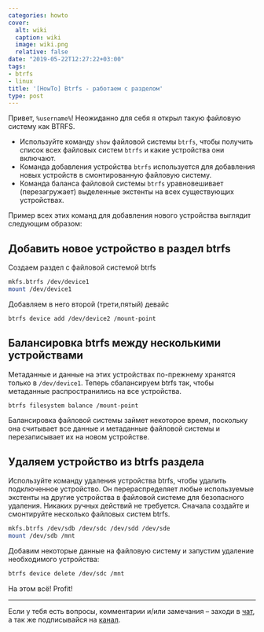 ```yaml
---
categories: howto
cover:
  alt: wiki
  caption: wiki
  image: wiki.png
  relative: false
date: "2019-05-22T12:27:22+03:00"
tags:
- btrfs
- linux
title: '[HowTo] Btrfs - работаем с разделом'
type: post
---
```

Привет, `%username%`! Неожиданно для себя я открыл такую файловую систему как BTRFS.

- Используйте команду `show` файловой системы `btrfs`, чтобы получить список всех файловых систем `btrfs` и какие устройства они включают.
- Команда добавления устройства `btrfs` используется для добавления новых устройств в смонтированную файловую систему.
- Команда баланса файловой системы `btrfs` уравновешивает (перезагружает) выделенные экстенты на всех существующих устройствах.

Пример всех этих команд для добавления нового устройства выглядит следующим образом:

## Добавить новое устройство в раздел btrfs

Создаем раздел с файловой системой btrfs

```bash
mkfs.btrfs /dev/device1
mount /dev/device1
```

Добавляем в него второй (трети,пятый) девайс

```bash
btrfs device add /dev/device2 /mount-point
```

## Балансировка btrfs между несколькими устройствами

Метаданные и данные на этих устройствах по-прежнему хранятся только в `/dev/device1`. Теперь сбалансируем btrfs так, чтобы метаданные распространились на все устройства.

```bash
btrfs filesystem balance /mount-point
```

Балансировка файловой системы займет некоторое время, поскольку она считывает все данные и метаданные файловой системы и перезаписывает их на новом устройстве.

## Удаляем устройство из btrfs раздела

Используйте команду удаления устройства btrfs, чтобы удалить подключенное устройство. Он перераспределяет любые используемые экстенты на другие устройства в файловой системе для безопасного удаления. Никаких ручных действий не требуется. Сначала создайте и смонтируйте несколько файловых систем btrfs.

```bash
mkfs.btrfs /dev/sdb /dev/sdc /dev/sdd /dev/sde
mount /dev/sdb /mnt
```

Добавим некоторые данные на файловую систему и запустим удаление необходимого устройства:

```bash
btrfs device delete /dev/sdc /mnt
```

На этом всё! Profit!

---
Если у тебя есть вопросы, комментарии и/или замечания – заходи в [чат](https://ttttt.me/jtprogru_chat), а так же подписывайся на [канал](https://ttttt.me/jtprogru_channel).
